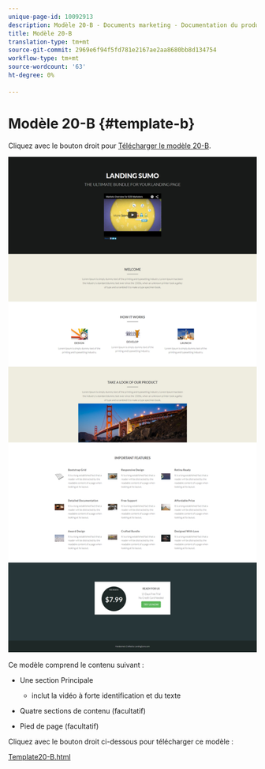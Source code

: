 ```yaml
---
unique-page-id: 10092913
description: Modèle 20-B - Documents marketing - Documentation du produit
title: Modèle 20-B
translation-type: tm+mt
source-git-commit: 2969e6f94f5fd781e2167ae2aa8680bb8d134754
workflow-type: tm+mt
source-wordcount: '63'
ht-degree: 0%

---
```



# Modèle 20-B {#template-b}

Cliquez avec le bouton droit pour [Télécharger le modèle 20-B](http://docs.marketo.com/download/attachments/10092913/template-20b.html?version=1&amp;modificationdate=1441750700000&amp;api=v2).

![](assets/template-20b.png)

Ce modèle comprend le contenu suivant :

* Une section Principale

   * inclut la vidéo à forte identification et du texte

* Quatre sections de contenu (facultatif)
* Pied de page (facultatif)

Cliquez avec le bouton droit ci-dessous pour télécharger ce modèle :

[Template20-B.html](http://docs.marketo.com/download/attachments/10092913/template-20b.html?version=1&amp;modificationdate=1441750700000&amp;api=v2)
